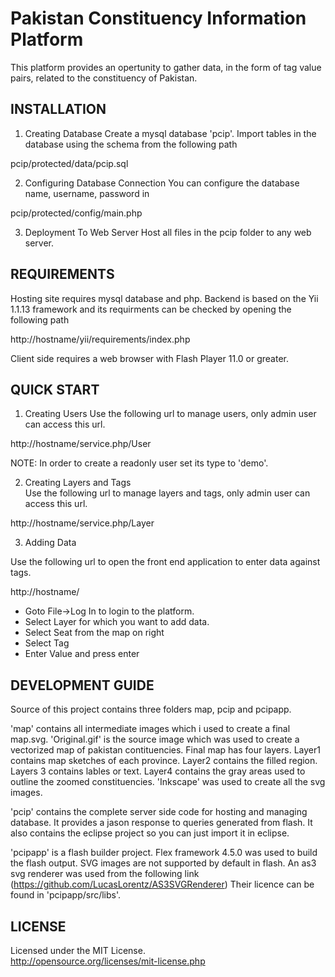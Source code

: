 # Pakistan Constituency Information Platform

This platform provides an opertunity to gather data, in the form of tag value pairs, related to the constituency of Pakistan. 

## INSTALLATION

1. Creating Database
Create a mysql database 'pcip'. Import tables in the database using the schema from the following path 

  pcip/protected/data/pcip.sql

2. Configuring Database Connection
You can configure the database name, username, password in 

  pcip/protected/config/main.php

3. Deployment To Web Server
Host all files in the pcip folder to any web server.    

## REQUIREMENTS

Hosting site requires mysql database and php. Backend is based on the Yii 1.1.13 framework and its requirments can be checked by opening the following path

  http://hostname/yii/requirements/index.php

Client side requires a web browser with Flash Player 11.0 or greater.

## QUICK START

1. Creating Users
Use the following url to manage users, only admin user can access this url.     

  http://hostname/service.php/User

NOTE: In order to create a readonly user set its type to 'demo'.

2. Creating Layers and Tags   
Use the following url to manage layers and tags, only admin user can access this url.

  http://hostname/service.php/Layer

3. Adding Data
   
Use the following url to open the front end application to enter data against tags. 

  http://hostname/

* Goto File->Log In to login to the platform.
* Select Layer for which you want to add data.
* Select Seat from the map on right
* Select Tag
* Enter Value and press enter

## DEVELOPMENT GUIDE

Source of this project contains three folders map, pcip and pcipapp. 

'map' contains all intermediate images which i used to create a final map.svg. 
'Original.gif' is the source image which was used to create a vectorized map of 
pakistan contituencies. Final map has four layers. Layer1 contains map sketches of 
each province. Layer2 contains the  filled region. Layers 3 contains lables or text.
Layer4 contains the gray areas used to outline the zoomed constituencies. 'Inkscape' 
was used to create all the svg images.

'pcip' contains the complete server side code for hosting and managing database. 
It provides a jason response to queries generated from flash. It also contains 
the eclipse project so you can just import it in eclipse.

'pcipapp' is a flash builder project. Flex framework 4.5.0 was used to build the 
flash output. SVG images are not supported by default in flash. An as3 svg renderer
was used from the following link (https://github.com/LucasLorentz/AS3SVGRenderer)
Their licence can be found in 'pcipapp/src/libs'. 

## LICENSE

Licensed under the MIT License.  
http://opensource.org/licenses/mit-license.php
